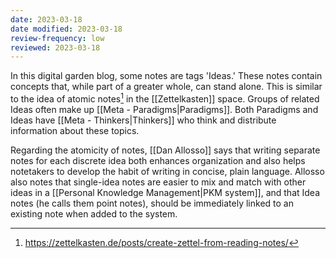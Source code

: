 ```yaml
---
date: 2023-03-18
date modified: 2023-03-18
review-frequency: low
reviewed: 2023-03-18
---
```

In this digital garden blog, some notes are tags 'Ideas.' These notes contain concepts that, while part of a greater whole, can stand alone. This is similar to the idea of atomic notes[^1] in the [[Zettelkasten]] space. Groups of related Ideas often make up [[Meta - Paradigms|Paradigms]]. Both Paradigms and Ideas have [[Meta - Thinkers|Thinkers]] who think and distribute information about these topics.

Regarding the atomicity of notes, [[Dan Allosso]] says that writing separate notes for each discrete idea both enhances organization and also helps notetakers to develop the habit of writing in concise, plain language. Allosso also notes that single-idea notes are easier to mix and match with other ideas in a [[Personal Knowledge Management|PKM system]], and that Idea notes (he calls them point notes), should be immediately linked to an existing note when added to the system.


[^1]: https://zettelkasten.de/posts/create-zettel-from-reading-notes/